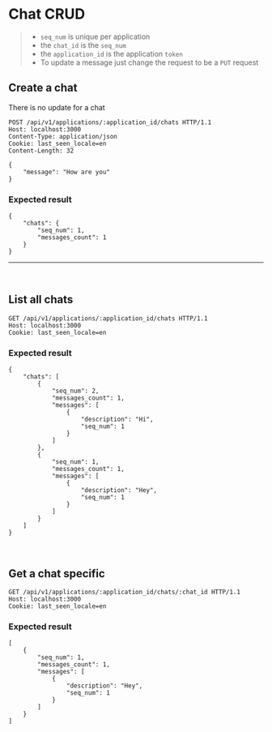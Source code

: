 
# Chat CRUD
 > - `seq_num`  is unique per application   
 > - the `chat_id` is  the `seq_num`
 > - the `application_id` is the application `token` 
 > - To update a message just change the request to be a `PUT` request 


## Create a chat
 There is no update for a chat
```
POST /api/v1/applications/:application_id/chats HTTP/1.1
Host: localhost:3000
Content-Type: application/json
Cookie: last_seen_locale=en
Content-Length: 32

{
    "message": "How are you"
}
```
### Expected result 
```
{
    "chats": {
        "seq_num": 1,
        "messages_count": 1
    }
}
```

---
</br>

## List all chats
```
GET /api/v1/applications/:application_id/chats HTTP/1.1
Host: localhost:3000
Cookie: last_seen_locale=en
```
### Expected result 
```
{
    "chats": [
        {
            "seq_num": 2,
            "messages_count": 1,
            "messages": [
                {
                    "description": "Hi",
                    "seq_num": 1
                }
            ]
        },
        {
            "seq_num": 1,
            "messages_count": 1,
            "messages": [
                {
                    "description": "Hey",
                    "seq_num": 1
                }
            ]
        }
    ]
}
```
</br>

## Get a chat specific

```
GET /api/v1/applications/:application_id/chats/:chat_id HTTP/1.1
Host: localhost:3000
Cookie: last_seen_locale=en
```
### Expected result 
```
[
    {
        "seq_num": 1,
        "messages_count": 1,
        "messages": [
            {
                "description": "Hey",
                "seq_num": 1
            }
        ]
    }
]
```